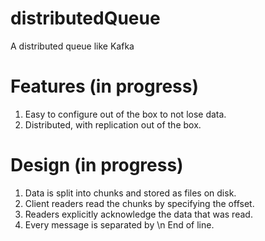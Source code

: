 # distributedQueue
A distributed queue like Kafka

# Features (in progress)

1. Easy to configure out of the box to not lose data. 
2. Distributed, with replication out of the box. 


# Design (in progress)

1. Data is split into chunks and stored as files on disk. 
2. Client readers read the chunks by specifying the offset. 
3. Readers explicitly acknowledge the data that was read. 
4. Every message is separated by \n End of line. 
